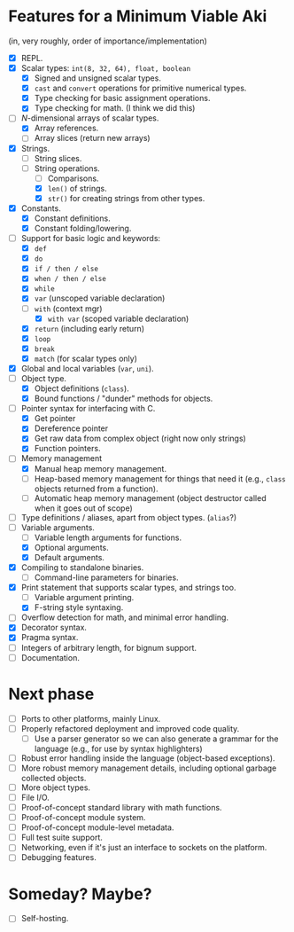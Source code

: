 # Features for a Minimum Viable Aki

(in, very roughly, order of importance/implementation)

- [x] REPL.
- [x] Scalar types: `int(8, 32, 64), float, boolean`
    - [x] Signed and unsigned scalar types.
    - [x] `cast` and `convert` operations for primitive numerical types.
    - [x] Type checking for basic assignment operations.
    - [x] Type checking for math. (I think we did this)
- [ ] *N*-dimensional arrays of scalar types.
    - [x] Array references.
    - [ ] Array slices (return new arrays)
- [x] Strings.
    - [ ] String slices.
    - [ ] String operations.
        - [ ] Comparisons.
        - [x] `len()` of strings.
        - [x] `str()` for creating strings from other types.
- [x] Constants.
    - [x] Constant definitions.
    - [x] Constant folding/lowering.
- [ ] Support for basic logic and keywords:
    - [x] `def`
    - [x] `do`
    - [x] `if / then / else`
    - [x] `when / then / else`
    - [x] `while`
    - [x] `var` (unscoped variable declaration)
    - [ ] `with` (context mgr)
        - [x] `with var` (scoped variable declaration)
    - [x] `return` (including early return)
    - [x] `loop`
    - [x] `break`
    - [x] `match` (for scalar types only)
- [x] Global and local variables (`var`, `uni`).
- [ ] Object type.
    - [x] Object definitions (`class`).
    - [x] Bound functions / "dunder" methods for objects.
- [ ] Pointer syntax for interfacing with C.
    - [x] Get pointer
    - [x] Dereference pointer
    - [x] Get raw data from complex object (right now only strings)
    - [x] Function pointers.
- [ ] Memory management
    - [x] Manual heap memory management.
    - [ ] Heap-based memory management for things that need it (e.g., `class` objects returned from a function).
    - [ ] Automatic heap memory management (object destructor called when it goes out of scope)    
- [ ] Type definitions / aliases, apart from object types. (`alias`?)
- [ ] Variable arguments.
    - [ ] Variable length arguments for functions.
    - [x] Optional arguments.
    - [x] Default arguments.
- [x] Compiling to standalone binaries.
    - [ ] Command-line parameters for binaries.
- [x] Print statement that supports scalar types, and strings too.
    - [ ] Variable argument printing.
    - [X] F-string style syntaxing.
- [ ] Overflow detection for math, and minimal error handling.
- [X] Decorator syntax.
- [X] Pragma syntax.
- [ ] Integers of arbitrary length, for bignum support.
- [ ] Documentation.

# Next phase
- [ ] Ports to other platforms, mainly Linux.
- [ ] Properly refactored deployment and improved code quality.
    - [ ] Use a parser generator so we can also generate a grammar for the language (e.g., for use by syntax highlighters)
- [ ] Robust error handling inside the language (object-based exceptions).
- [ ] More robust memory management details, including optional garbage collected objects.
- [ ] More object types.
- [ ] File I/O.
- [ ] Proof-of-concept standard library with math functions.
- [ ] Proof-of-concept module system.
- [ ] Proof-of-concept module-level metadata.
- [ ] Full test suite support.
- [ ] Networking, even if it's just an interface to sockets on the platform.
- [ ] Debugging features.

# Someday? Maybe?

- [ ] Self-hosting.